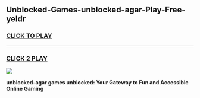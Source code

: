 
## Unblocked-Games-unblocked-agar-Play-Free-yeldr
<h3>
<a href="https://premium76.site?title=unblocked-agar&ref=10A">CLICK TO PLAY</a></h3>
<hr>

<h3>
<a href="https://premium76.site?title=unblocked-agar&ref=10A">CLICK 2 PLAY</a>
  
</h3>

<a href="https://premium76.site?title=unblocked-agar&ref=10A"><img src="https://clearcache.store/games.png"></a>


**unblocked-agar games unblocked: Your Gateway to Fun and Accessible Online Gaming**
